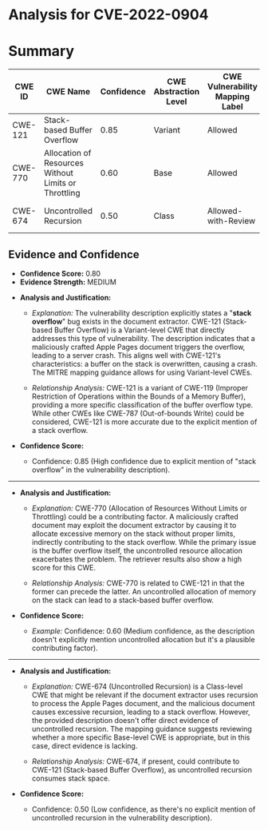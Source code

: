 # Analysis for CVE-2022-0904

# Summary
| CWE ID | CWE Name | Confidence | CWE Abstraction Level | CWE Vulnerability Mapping Label | CWE-Vulnerability Mapping Notes |
|---|---|---|---|---|---|
| CWE-121 | Stack-based Buffer Overflow | 0.85 | Variant | Allowed | Primary CWE |
| CWE-770 | Allocation of Resources Without Limits or Throttling | 0.60 | Base | Allowed | Secondary Candidate CWE |
| CWE-674 | Uncontrolled Recursion | 0.50 | Class | Allowed-with-Review | Secondary Candidate CWE |

## Evidence and Confidence

*   **Confidence Score:** 0.80
*   **Evidence Strength:** MEDIUM

- **Analysis and Justification:**  
  - *Explanation:* The vulnerability description explicitly states a "**stack overflow**" bug exists in the document extractor. CWE-121 (Stack-based Buffer Overflow) is a Variant-level CWE that directly addresses this type of vulnerability. The description indicates that a maliciously crafted Apple Pages document triggers the overflow, leading to a server crash. This aligns well with CWE-121's characteristics: a buffer on the stack is overwritten, causing a crash. The MITRE mapping guidance allows for using Variant-level CWEs.

  - *Relationship Analysis:* CWE-121 is a variant of CWE-119 (Improper Restriction of Operations within the Bounds of a Memory Buffer), providing a more specific classification of the buffer overflow type. While other CWEs like CWE-787 (Out-of-bounds Write) could be considered, CWE-121 is more accurate due to the explicit mention of a stack overflow.

- **Confidence Score:**
  - Confidence: 0.85 (High confidence due to explicit mention of "stack overflow" in the vulnerability description).

---
- **Analysis and Justification:**  
  - *Explanation:* CWE-770 (Allocation of Resources Without Limits or Throttling) could be a contributing factor. A maliciously crafted document may exploit the document extractor by causing it to allocate excessive memory on the stack without proper limits, indirectly contributing to the stack overflow. While the primary issue is the buffer overflow itself, the uncontrolled resource allocation exacerbates the problem. The retriever results also show a high score for this CWE.

  - *Relationship Analysis:* CWE-770 is related to CWE-121 in that the former can precede the latter. An uncontrolled allocation of memory on the stack can lead to a stack-based buffer overflow.

- **Confidence Score:**  
  - *Example:* Confidence: 0.60 (Medium confidence, as the description doesn't explicitly mention uncontrolled allocation but it's a plausible contributing factor).

---
- **Analysis and Justification:**
    - *Explanation:* CWE-674 (Uncontrolled Recursion) is a Class-level CWE that might be relevant if the document extractor uses recursion to process the Apple Pages document, and the malicious document causes excessive recursion, leading to a stack overflow. However, the provided description doesn't offer direct evidence of uncontrolled recursion. The mapping guidance suggests reviewing whether a more specific Base-level CWE is appropriate, but in this case, direct evidence is lacking.

  - *Relationship Analysis:* CWE-674, if present, could contribute to CWE-121 (Stack-based Buffer Overflow), as uncontrolled recursion consumes stack space.

- **Confidence Score:**
  - Confidence: 0.50 (Low confidence, as there's no explicit mention of uncontrolled recursion in the vulnerability description).
